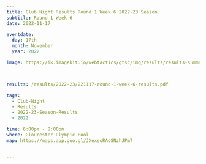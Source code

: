 ```yaml
---
title: Club Night Results Round 1 Week 6 2022-23 Season
subtitle: Round 1 Week 6
date: 2022-11-17

eventdate:
  day: 17th
  month: November
  year: 2022

image: https://ik.imagekit.io/webtactics/gtsc/img/results/results-summary-6.jpg



results: /results/2022-23/221117-round-1-week-6-results.pdf

tags:
  - Club-Night
  - Results
  - 2022-23-Season-Results
  - 2022

time: 6:00pm - 8:00pm
where: Gloucester Olympic Pool
map: https://maps.app.goo.gl/JXexsoRAoSNzhJPm7


---
```





